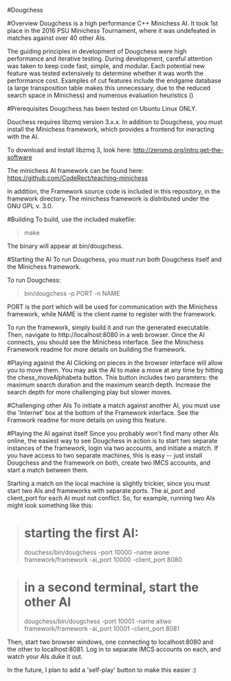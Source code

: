 #Dougchess

#Overview
Dougchess is a high performance C++ Minichess AI. It took 1st place in the 2016 PSU Minichess Tournament,
where it was undefeated in matches against over 40 other AIs.

The guiding principles in development of Dougchess were high performance and iterative testing.
During development, careful attention was taken to keep code fast, simple, and modular.
Each potential new feature was tested extensively to determine whether it was worth the performance cost.
Examples of cut features include the endgame database (a large transposition table makes this unnecessary, due
to the reduced search space in Minichess) and numerous evaluation heuristics ()

#Prerequisites
Dougchess has been tested on Ubuntu Linux ONLY.

Douchess requires libzmq version 3.x.x. In addition to Dougchess, you must
install the Minichess framework, which provides a frontend for ineracting
with the AI.

To download and install libzmq 3, look here: http://zeromq.org/intro:get-the-software

The minichess AI framework can be found here: https://github.com/CodeRect/teaching-minichess

In addition, the Framework source code is included in this repository, in the framework directory.
The minichess framework is distributed under the GNU GPL v. 3.0.

#Building 
To build, use the included makefile:

> make

The binary will appear at bin/dougchess.

#Starting the AI
To run Dougchess, you must run both Dougchess itself and the Minichess framework.

To run Dougchess: 
> bin/dougchess -p PORT -n NAME

PORT is the port which will be used for communication with
the Minichess framework, while NAME is the client name to register
with the framework.

To run the framework, simply build it and run the generated executable.
Then, navigate to http://localhost:8080 in a web browser. Once the AI connects,
you should see the Minichess interface. See the Minichess Framework readme for more
details on building the framework.

#Playing against the AI
Clicking on pieces in the browser interface will allow you to move them. You may ask the AI
to make a move at any time by hitting the chess_moveAlphabeta button. This button includes two
paramters: the maximum search duration and the maximum search depth. Increase the search depth
for more challenging play but slower moves.

#Challenging other AIs
To initiate a match against another AI, you must use the 'Internet' box at the bottom of the Framework
interface. See the Framwork readme for more details on using this feature.

#Playing the AI against itself
Since you probably won't find many other AIs online, the easiest way to see Dougchess
in action is to start two separate instances of the framework, login via two accounts, and initiate a match.
If you have access to two separate machines, this is easy -- just install Dougchess and the framework on
both, create two IMCS accounts, and start a match between them.

Starting a match on the local machine is slightly trickier, since you must start two AIs and frameworks
with separate ports. The ai_port and client_port for each AI must not conflict. So, for example, running
two AIs might look something like this:

> # starting the first AI:
> douchess/bin/dougchess -port 10000 -name aione
> framework/framework -ai_port 10000 -client_port 8080

> # in a second terminal, start the other AI
> dougchess/bin/dougchess -port 10001 -name aitwo
> framework/framework -ai_port 10001 -client_port 8081

Then, start two browser windows, one connecting to localhost:8080 and the other to localhost:8081.
Log in to separate IMCS accounts on each, and watch your AIs duke it out.

In the future, I plan to add a 'self-play' button to make this easier :)